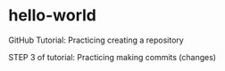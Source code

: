 # hello-world
GitHub Tutorial:  Practicing creating a repository

STEP 3 of tutorial:
    Practicing making commits (changes)
